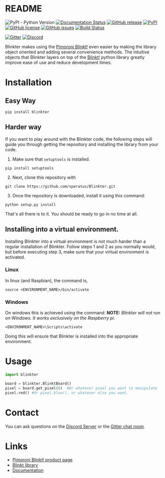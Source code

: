 # README
![PyPI - Python Version](https://img.shields.io/pypi/pyversions/blinkter.svg)
[![Documentation Status](https://readthedocs.org/projects/blinkter/badge/?version=latest)](https://blinkter.readthedocs.io/en/latest/?badge=latest)
[![GitHub release](https://img.shields.io/github/release/speratus/Blinkter.svg)](https://github.com/speratus/Blinkter/releases/tag/0.1.5.4)
[![PyPI](https://img.shields.io/pypi/v/blinkter.svg?color=green)](https://pypi.org/project/blinkter/)
[![GitHub license](https://img.shields.io/github/license/speratus/Blinkter.svg)](https://github.com/speratus/Blinkter/blob/master/LICENSE)
[![GitHub issues](https://img.shields.io/github/issues/speratus/Blinkter.svg)](https://github.com/speratus/Blinkter/issues)
[![Build Status](https://travis-ci.org/speratus/Blinkter.svg?branch=master)](https://travis-ci.org/speratus/Blinkter)

[![Gitter](https://badges.gitter.im/raspberrypi-blinkter/community.svg)](https://gitter.im/raspberrypi-blinkter/community?utm_source=badge&utm_medium=badge&utm_campaign=pr-badge)
[![Discord](https://img.shields.io/discord/610943654806159453)](https://discord.gg/YqRfXwJ)

Blinkter makes using the [Pimoroni Blinkt!](https://shop.pimoroni.com/products/blinkt) even  easier by making the library object oriented and 
adding several convenience methods. The intuitive objects that Blinkter layers on top of the [Blinkt!](https://github.com/pimoroni/blinkt)
python library greatly improve ease of use and reduce development times.
# Installation

## Easy Way
```
pip install blinkter
```
## Harder way
If you want to play around with the Blinkter code, the following steps will guide you through getting the repository
and installing the library from your code.

1. Make sure that `setuptools` is installed.
```
pip install setuptools
```
2. Next, clone this repository with
```
git clone https://github.com/speratus/Blinkter.git
```

3. Once the repository is downloaded, install it using this command:
```
python setup.py install
```
That's all there is to it. You should be ready to go in no time at all.

## Installing into a virtual environment.
Installing Blinkter into a virtual environment is not much harder than a regular installation of Blinkter.
Follow steps 1 and 2 as you normally would, but before executing step 3, make sure that your virtual environment is activated.

### Linux
In linux (and Raspbian), the command is,
```
source <ENVIRONMENT_NAME>/bin/activate
```
### Windows
On windows this is achieved using the command:
**NOTE:** *Blinkter will not run on Windows. It works exclusively on the Raspberry pi.*
```
<ENVIRONMENT_NAME>\Scripts\activate
```

Doing this will ensure that Blinkter is installed into the appropriate environment.

# Usage
```python
import blinkter

board = blinkter.BlinktBoard()
pixel = board.get_pixel(0)  #Or whatever pixel you want to manipulate
pixel.red() #Or pixel.blue(), or whatever else you want.
```

# Contact

You can ask questions on the [Discord Server](https://discord.gg/YqRfXwJ) or the [Gitter chat room](https://gitter.im/raspberrypi-blinkter/community?utm_source=share-link&utm_medium=link&utm_campaign=share-link).

# Links
* [Pimoroni Blinkt! product page](https://shop.pimoroni.com/products/blinkt)
* [Blinkt library](https://github.com/pimoroni/blinkt)
* [Documentation](https://blinkter.readthedocs.io/)
